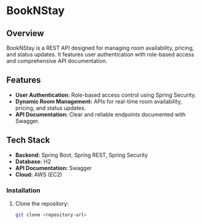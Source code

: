 

# BookNStay

## Overview
BookNStay is a REST API designed for managing room availability, pricing, and status updates. It features user authentication with role-based access and comprehensive API documentation.

## Features
- **User Authentication:** Role-based access control using Spring Security.
- **Dynamic Room Management:** APIs for real-time room availability, pricing, and status updates.
- **API Documentation:** Clear and reliable endpoints documented with Swagger.

## Tech Stack
- **Backend:** Spring Boot, Spring REST, Spring Security
- **Database:** H2
- **API Documentation:** Swagger
- **Cloud:** AWS (EC2)

### Installation
1. Clone the repository:
   ```bash
   git clone <repository-url>
